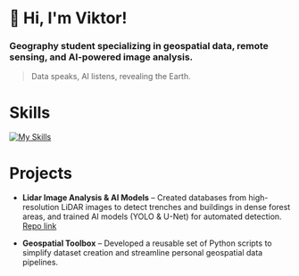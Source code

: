 # 👋 Hi, I'm Viktor!

### Geography student specializing in geospatial data, remote sensing, and AI-powered image analysis.  
> Data speaks, AI listens, revealing the Earth. 
  
# Skills
[![My Skills](https://skillicons.dev/icons?i=python,r,anaconda,html,css,git,github,vscode,jenkins,docker)](https://skillicons.dev)

# Projects

- **Lidar Image Analysis & AI Models** – Created databases from high-resolution LiDAR images to detect trenches and buildings in dense forest areas, and trained AI models (YOLO & U-Net) for automated detection. [Repo link](#)

- **Geospatial Toolbox** – Developed a reusable set of Python scripts to simplify dataset creation and streamline personal geospatial data pipelines. 

